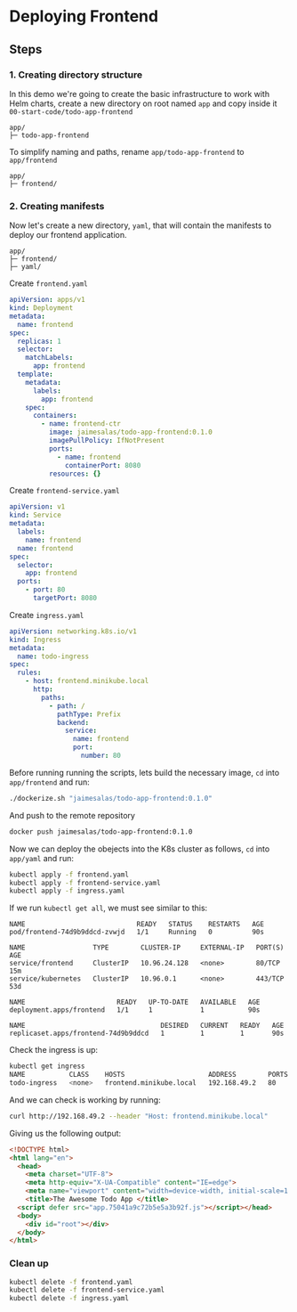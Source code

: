# Deploying Frontend

## Steps

### 1. Creating directory structure

In this demo we're going to create the basic infrastructure to work with Helm charts, create a new directory on root named `app` and copy inside it `00-start-code/todo-app-frontend`

```
app/
├─ todo-app-frontend
```

To simplify naming and paths, rename `app/todo-app-frontend` to `app/frontend`

```
app/
├─ frontend/
```

### 2. Creating manifests

Now let's create a new directory, `yaml`, that will contain the manifests to deploy our frontend application.

```
app/
├─ frontend/
├─ yaml/
```

Create `frontend.yaml`

```yaml
apiVersion: apps/v1
kind: Deployment
metadata:
  name: frontend
spec:
  replicas: 1
  selector:
    matchLabels:
      app: frontend
  template:
    metadata:
      labels:
        app: frontend
    spec:
      containers:
        - name: frontend-ctr
          image: jaimesalas/todo-app-frontend:0.1.0
          imagePullPolicy: IfNotPresent
          ports:
            - name: frontend
              containerPort: 8080
          resources: {}

``` 

Create `frontend-service.yaml`

```yaml
apiVersion: v1
kind: Service
metadata:
  labels:
    name: frontend
  name: frontend
spec:
  selector:
    app: frontend
  ports:
    - port: 80
      targetPort: 8080

```


Create `ingress.yaml`

```yaml
apiVersion: networking.k8s.io/v1
kind: Ingress
metadata:
  name: todo-ingress
spec:
  rules:
    - host: frontend.minikube.local
      http:
        paths:
          - path: /
            pathType: Prefix
            backend:
              service:
                name: frontend
                port:
                  number: 80

```

Before running running the scripts, lets build the necessary image, `cd` into `app/frontend` and run:

```bash
./dockerize.sh "jaimesalas/todo-app-frontend:0.1.0" 
```

And push to the remote repository

```bash
docker push jaimesalas/todo-app-frontend:0.1.0
```

Now we can deploy the obejects into the K8s cluster as follows, `cd` into `app/yaml` and run:

```bash
kubectl apply -f frontend.yaml
kubectl apply -f frontend-service.yaml
kubectl apply -f ingress.yaml
```

If we run `kubectl get all`,  we must see similar to this:

```
NAME                            READY   STATUS    RESTARTS   AGE
pod/frontend-74d9b9ddcd-zvwjd   1/1     Running   0          90s

NAME                 TYPE        CLUSTER-IP     EXTERNAL-IP   PORT(S)   AGE
service/frontend     ClusterIP   10.96.24.128   <none>        80/TCP    15m
service/kubernetes   ClusterIP   10.96.0.1      <none>        443/TCP   53d

NAME                       READY   UP-TO-DATE   AVAILABLE   AGE
deployment.apps/frontend   1/1     1            1           90s

NAME                                  DESIRED   CURRENT   READY   AGE
replicaset.apps/frontend-74d9b9ddcd   1         1         1       90s
```

Check the ingress is up:

```bash
kubectl get ingress
NAME           CLASS    HOSTS                     ADDRESS        PORTS   AGE
todo-ingress   <none>   frontend.minikube.local   192.168.49.2   80      24m
```

And we can check is working by running:

```bash
curl http://192.168.49.2 --header "Host: frontend.minikube.local"
```

Giving us the following output:

```html
<!DOCTYPE html>
<html lang="en">
  <head>
    <meta charset="UTF-8">
    <meta http-equiv="X-UA-Compatible" content="IE=edge">
    <meta name="viewport" content="width=device-width, initial-scale=1.0">
    <title>The Awesome Todo App </title>
  <script defer src="app.75041a9c72b5e5a3b92f.js"></script></head>
  <body>
    <div id="root"></div>
  </body>
</html>
```

### Clean up

```bash
kubectl delete -f frontend.yaml
kubectl delete -f frontend-service.yaml
kubectl delete -f ingress.yaml
```